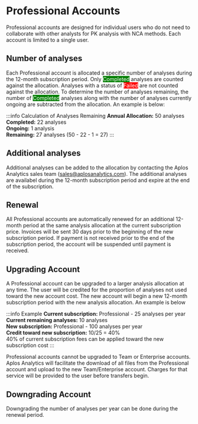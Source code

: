 # Professional Accounts
Professional accounts are designed for individual users who do not need to collaborate with other analysts for PK analysis with NCA methods. Each account is limited to a single user. 

## Number of analyses
Each Professional account is allocated a specific number of analyses during the 12-month subscription period. Only <span style="background-color:green;color:white">Completed</span> analyses are counted against the allocation. Analyses with a status of <span style="background-color:red;color:white">Failed</span> are not counted against the allocation. To determine the number of analyses remaining, the number of <span style="background-color:green;color:white">Completed</span> analyses along with the number of analyses currently ongoing are subtracted from the allocation. An example is below:

:::info Calculation of Analyses Remaining
**Annual Allocation:** 50 analyses\
**Completed:** 22 analyses\
**Ongoing:** 1 analysis\
**Remaining:** 27 analyses (50 - 22 - 1 = 27)
:::

## Additional analyses
Additional analyses can be added to the allocation by contacting the Aplos Analytics sales team (<sales@aplosanalytics.com>). The additional analyses are availabel during the 12-month subscription period and expire at the end of the subscription. 

## Renewal
All Professional accounts are automatically renewed for an additional 12-month period at the same analysis allocation at the current subscription price. Invoices will be sent 30 days prior to the beginning of the new subscription period. If payment is not received prior to the end of the subscription period, the account will be suspended until payment is received.

## Upgrading Account
A Professional account can be upgraded to a larger analysis allocation at any time. The user will be credited for the proportion of analyses not used toward the new account cost. The new account will begin a new 12-month subscription period with the new analysis allocation. An example is below

:::info Example
**Current subscription:** Professional - 25 analyses per year\
**Current remaining analyses:** 10 analyses\
**New subscription:** Professional - 100 analyses per year\
**Credit toward new subscription:** 10/25 = 40%\
40% of current subscription fees can be applied toward the new subscription cost
:::

Professional accounts cannot be upgraded to Team or Enterprise accounts. Aplos Analytics will facilitate the download of all files from the Professional account and upload to the new Team/Enterprise account. Charges for that service will be provided to the user before transfers begin.

## Downgrading Account
Downgrading the number of analyses per year can be done during the renewal period. 
